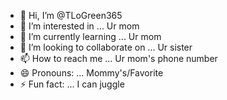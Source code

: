 - 👋 Hi, I’m @TLoGreen365
- 👀 I’m interested in ... Ur mom
- 🌱 I’m currently learning ... Ur mom
- 💞️ I’m looking to collaborate on ... Ur sister
- 📫 How to reach me ... Ur mom's phone number
- 😄 Pronouns: ... Mommy's/Favorite
- ⚡ Fun fact: ... I can juggle

<!---
TLoGreen365/TLoGreen365 is a ✨ special ✨ repository because its `README.md` (this file) appears on your GitHub profile.
You can click the Preview link to take a look at your changes.
--->
